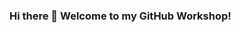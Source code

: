 ### Hi there 👋  Welcome to my GitHub Workshop!

<!--
**michaelyaacoub/michaelyaacoub** is a ✨ _special_ ✨ repository because its `README.md` (this file) appears on your GitHub profile.

Here are some ideas to get you started:
💾 I'm pretty much always learning about something new. Right now, it's React, and Java.
- 🔭 I’m currently working on ...
- 🌱 I’m currently taking CS50
- 👯 I’m looking to collaborate on ...
- 💾 I'm pretty much always learning about something. Right now, it's React, and Python.
- 📫 How to reach me: ...
✉ Chat with me on LinkedIn, /michaelyaacoub7
- 😄 Pronouns: He/Him
- ⚡ Fun fact: ...
-->

<!--
- ✨ a software developer, I have a passion for building things from scratch, 
     know how things were built and why things are built the way they are.

- 🌱 I’m currently doing my AS in CS at OCC

- 💾 I'm pretty much always learning about something new. Right now, it's Java ⚛️ React and ✍writing articles.

- 📚 I enjoy reading scripture && poetry, riding my 🛵 Vespa on CA-1 and 🎸 playing the Guitar

- 🐕🐕 I love animals and I hope one day I get to own a GR.

- ✉ Chat with me on [LinkedIn](https://www.linkedin.com/in/michaelyaacoub7/) and Twitter [@michaelyaacoub7](https://twitter.com/michaelyaacoub7)

- Read my blog on [Medium](https://medium.com/@michael.yaacoub7)
